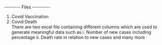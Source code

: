 -------- Files ---------
1. Covid Vaccination
2. Covid Death </br>
There are two excel file containing different columns which are used to generate meaningful data such as
i. Number of new cases including percentage
ii. Death rate in relation to new cases
and many more
